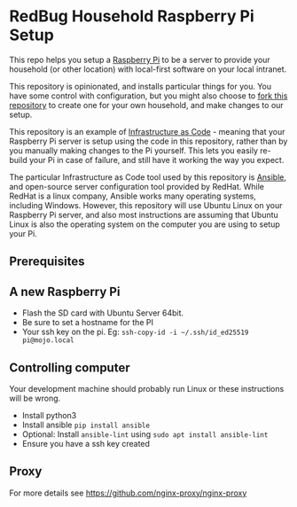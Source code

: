 # RedBug Household Raspberry Pi Setup

This repo helps you setup a [Raspberry Pi](https://www.raspberrypi.com/) to be a server to provide your household (or other location) with local-first software on your local intranet.

This repository is opinionated, and installs particular things for you. You have some control with configuration, but you might also choose to [fork this repository](https://docs.github.com/en/get-started/quickstart/fork-a-repo) to create one for your own household, and make changes to our setup.

This repository is an example of [Infrastructure as Code](https://en.wikipedia.org/wiki/Infrastructure_as_code) - meaning that your Raspberry Pi server is setup using the code in this repository, rather than by you manually making changes to the Pi yourself. This lets you easily re-build your Pi in case of failure, and still have it working the way you expect.

The particular Infrastructure as Code tool used by this repository is [Ansible](https://www.ansible.com/), and open-source server configuration tool provided by RedHat. While RedHat is a linux company, Ansible works many operating systems, including Windows. However, this repository will use Ubuntu Linux on your Raspberry Pi server, and also most instructions are assuming that Ubuntu Linux is also the operating system on the computer you are using to setup your Pi.

## Prerequisites

## A new Raspberry Pi

* Flash the SD card with Ubuntu Server 64bit.
* Be sure to set a hostname for the PI
* Your ssh key on the pi. Eg: `ssh-copy-id -i ~/.ssh/id_ed25519 pi@mojo.local`

## Controlling computer

Your development machine should probably run Linux or these instructions will be wrong.

* Install python3
* Install ansible `pip install ansible`
* Optional: Install `ansible-lint` using `sudo apt install ansible-lint`
* Ensure you have a ssh key created

## Proxy

For more details see https://github.com/nginx-proxy/nginx-proxy

